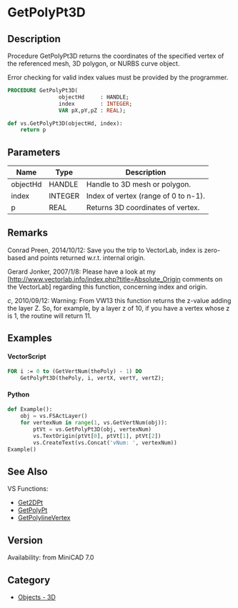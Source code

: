 # GetPolyPt3D

## Description
Procedure GetPolyPt3D returns the coordinates of the specified vertex of the referenced mesh, 3D polygon, or NURBS curve object.

Error checking for valid index values must be provided by the programmer.

```pascal
PROCEDURE GetPolyPt3D(
				objectHd     : HANDLE;
				index        : INTEGER;
				VAR pX,pY,pZ : REAL);
```

```python
def vs.GetPolyPt3D(objectHd, index):
    return p
```

## Parameters
|Name|Type|Description|
|---|---|---|
|objectHd|HANDLE|Handle to 3D mesh or polygon.|
|index|INTEGER|Index of vertex (range of 0 to n-1).|
|p|REAL|Returns 3D coordinates of vertex.|

## Remarks
Conrad Preen, 2014/10/12: Save you the trip to VectorLab, index is zero-based and points returned w.r.t. internal origin.

Gerard Jonker, 2007/1/8:  Please have a look at my [http://www.vectorlab.info/index.php?title=Absolute_Origin comments on the VectorLab] regarding this function, concerning index and origin.

*_c_*, 2010/09/12: Warning: From VW13 this function returns the z-value adding the layer Z. So, for example, by a layer z of 10, if you have a vertex whose z is 1, the routine will return 11.

## Examples
#### VectorScript ####
```pascal
FOR i := 0 to (GetVertNum(thePoly) - 1) DO
    GetPolyPt3D(thePoly, i, vertX, vertY, vertZ);
```
#### Python ####
```python
def Example():
    obj = vs.FSActLayer()
    for vertexNum in range(1, vs.GetVertNum(obj)):
        ptVt = vs.GetPolyPt3D(obj, vertexNum)
        vs.TextOrigin(ptVt[0], ptVt[1], ptVt[2])
        vs.CreateText(vs.Concat('vNum: ', vertexNum))
Example()
```

## See Also
VS Functions:
* [Get2DPt](Get2DPt.md)
* [GetPolyPt](GetPolyPt.md)
* [GetPolylineVertex](GetPolylineVertex.md)

## Version
Availability: from MiniCAD 7.0

## Category
* [Objects - 3D](../Categories/Objects%20-%203D.md)
